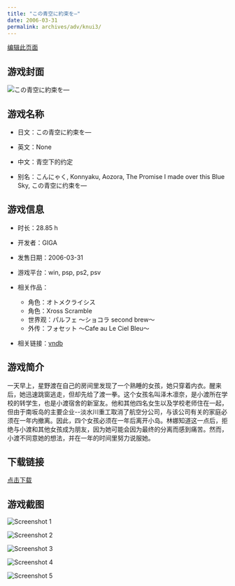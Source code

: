 ```yaml
---
title: "この青空に約束を―"
date: 2006-03-31
permalink: archives/adv/knui3/
---
```

[编辑此页面](https://github.com/ACG-3/ADV3-source/blob/main/source/_posts/%E3%83%91%E3%83%AB%E3%83%95%E3%82%A7%20%EF%BD%9E%E3%82%B7%E3%83%A7%E3%82%B3%E3%83%A9%20second%20brew%EF%BD%9E.md)

## 游戏封面

![この青空に約束を―](https://pan.timero.xyz/d/onedrive/img_lib_001/%E3%83%91%E3%83%AB%E3%83%95%E3%82%A7%20%EF%BD%9E%E3%82%B7%E3%83%A7%E3%82%B3%E3%83%A9%20second%20brew%EF%BD%9E_cover.avif)


## 游戏名称

- 日文：この青空に約束を―
- 英文：None
- 中文：青空下的约定

- 别名：こんにゃく, Konnyaku, Aozora, The Promise I made over this Blue Sky, この青空に约束を―


## 游戏信息

- 时长：28.85 h
- 开发者：GIGA
- 发售日期：2006-03-31
- 游戏平台：win, psp, ps2, psv
- 相关作品：
   - 角色：オトメクライシス
   - 角色：Xross Scramble
   - 世界观：パルフェ ～ショコラ second brew～
   - 外传：フォセット ～Cafe au Le Ciel Bleu～

- 相关链接：[vndb](https://vndb.org/v182)


## 游戏简介

一天早上，星野渡在自己的房间里发现了一个熟睡的女孩，她只穿着内衣。醒来后，她迅速跳窗逃走，但却先给了渡一拳。这个女孩名叫泽木凛奈，是小渡所在学校的转学生，也是小渡宿舍的新室友。他和其他四名女生以及学校老师住在一起，但由于南坂岛的主要企业--淡水川重工取消了航空分公司，与该公司有关的家庭必须在一年内撤离。因此，四个女孩必须在一年后离开小岛。林娜知道这一点后，拒绝与小渡和其他女孩成为朋友，因为她可能会因为最终的分离而感到痛苦。然而，小渡不同意她的想法，并在一年的时间里努力说服她。




## 下载链接

[点击下载](https://pan.timero.xyz/onedrive/adv_lib_001/%E3%83%91%E3%83%AB%E3%83%95%E3%82%A7%20%EF%BD%9E%E3%82%B7%E3%83%A7%E3%82%B3%E3%83%A9%20second%20brew%EF%BD%9E)


## 游戏截图


![Screenshot 1](https://pan.timero.xyz/d/onedrive/img_lib_001/%E3%83%91%E3%83%AB%E3%83%95%E3%82%A7%20%EF%BD%9E%E3%82%B7%E3%83%A7%E3%82%B3%E3%83%A9%20second%20brew%EF%BD%9E_Screenshot_1.avif)

![Screenshot 2](https://pan.timero.xyz/d/onedrive/img_lib_001/%E3%83%91%E3%83%AB%E3%83%95%E3%82%A7%20%EF%BD%9E%E3%82%B7%E3%83%A7%E3%82%B3%E3%83%A9%20second%20brew%EF%BD%9E_Screenshot_2.avif)

![Screenshot 3](https://pan.timero.xyz/d/onedrive/img_lib_001/%E3%83%91%E3%83%AB%E3%83%95%E3%82%A7%20%EF%BD%9E%E3%82%B7%E3%83%A7%E3%82%B3%E3%83%A9%20second%20brew%EF%BD%9E_Screenshot_3.avif)

![Screenshot 4](https://pan.timero.xyz/d/onedrive/img_lib_001/%E3%83%91%E3%83%AB%E3%83%95%E3%82%A7%20%EF%BD%9E%E3%82%B7%E3%83%A7%E3%82%B3%E3%83%A9%20second%20brew%EF%BD%9E_Screenshot_4.avif)

![Screenshot 5](https://pan.timero.xyz/d/onedrive/img_lib_001/%E3%83%91%E3%83%AB%E3%83%95%E3%82%A7%20%EF%BD%9E%E3%82%B7%E3%83%A7%E3%82%B3%E3%83%A9%20second%20brew%EF%BD%9E_Screenshot_5.avif)

